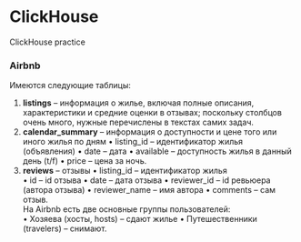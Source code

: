# ClickHouse
ClickHouse practice
### Airbnb
Имеются следующие таблицы:
1. **listings** – информация о жилье, включая полные описания, характеристики и средние оценки в отзывах; поскольку столбцов очень много, нужные перечислены в текстах самих задач.
2. **calendar_summary** – информация о доступности и цене того или иного жилья по дням
•	listing_id – идентификатор жилья (объявления)
•	date – дата
•	available – доступность жилья в данный день (t/f)
•	price – цена за ночь.
3. **reviews** – отзывы
•	listing_id –  идентификатор жилья  
•	id – id отзыва
•	date – дата отзыва
•	reviewer_id – id ревьюера (автора отзыва)
•	reviewer_name – имя автора
•	comments – сам отзыв. <br>
На Airbnb есть две основные группы пользователей:<br>
•	Хозяева (хосты, hosts) – сдают жилье
•	Путешественники (travelers) – снимают.
